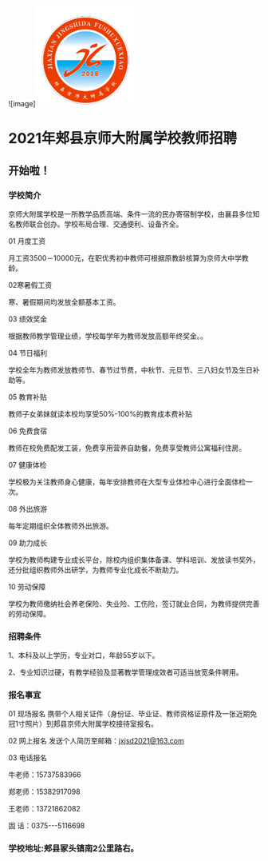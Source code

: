 ![image]<img src="https://github.com/jxjsd/jxjsd.github.io/blob/main/%E5%BE%AE%E4%BF%A1%E5%9B%BE%E7%89%87_20210601104147.png" width="200" height="200" /><br/>
# 2021年郏县京师大附属学校教师招聘

## 开始啦！

 ### 学校简介

京师大附属学校是一所教学品质高端、条件一流的民办寄宿制学校，由襄县多位知名教师联合创办。学校布局合理、交通便利、设备齐全。


01 月度工资

月工资3500－10000元，在职优秀初中教师可根据原教龄核算为京师大中学教龄。

02寒暑假工资 

 寒、暑假期间均发放全额基本工资。

 03 绩效奖金

根据教师教学管理业绩，学校每学年为教师发放高额年终奖金。。

04 节日福利

学校全年为教师发放教师节、春节过节费，中秋节、元旦节、三八妇女节及生日补助等。

05 教育补贴

教师子女弟妹就读本校均享受50%-100%的教育成本费补贴

06 免费食宿

教师在校免费配发工装，免费享用营养自助餐，免费享受教师公寓福利住房。

07 健康体检

学校极为关注教师身心健康，每年安排教师在大型专业体检中心进行全面体检一次。

08 外出旅游

每年定期组织全体教师外出旅游。

09 助力成长

学校为教师构建专业成长平台，除校内组织集体备课、学科培训、发放读书奖外，还分批组织教师外出研学，为教师专业化成长不断助力。

10 劳动保障

学校为教师缴纳社会养老保险、失业险、工伤险，签订就业合同，为教师提供完善的劳动保障。

 

### 招聘条件

1、本科及以上学历，专业对口，年龄55岁以下。

2、专业知识过硬，有教学经验及显著教学管理成效者可适当放宽条件聘用。
 
### 报名事宜
 
01 现场报名
携带个人相关证件（身份证、毕业证、教师资格证原件及一张近期免冠1寸照片）到郏县京师大附属学校接待室报名。

 02 网上报名
发送个人简历至邮箱：jxjsd2021@163.com

 03 电话报名

牛老师：15737583966

郑老师：15382917098

王老师：13721862082

固    话：0375---5116698

### 学校地址:郏县冢头镇南2公里路右。
